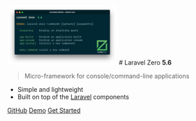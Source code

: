 <img src="logo.png" width="50%">
# Laravel Zero <strong>5.6</strong>

> Micro-framework for console/command-line applications

- Simple and lightweight
- Built on top of the [Laravel](https://laravel.com) components


[GitHub](https://github.com/laravel-zero/laravel-zero)
[Demo](https://www.youtube.com/watch?v=6H5eCphgqVc)
[Get Started](/README)
